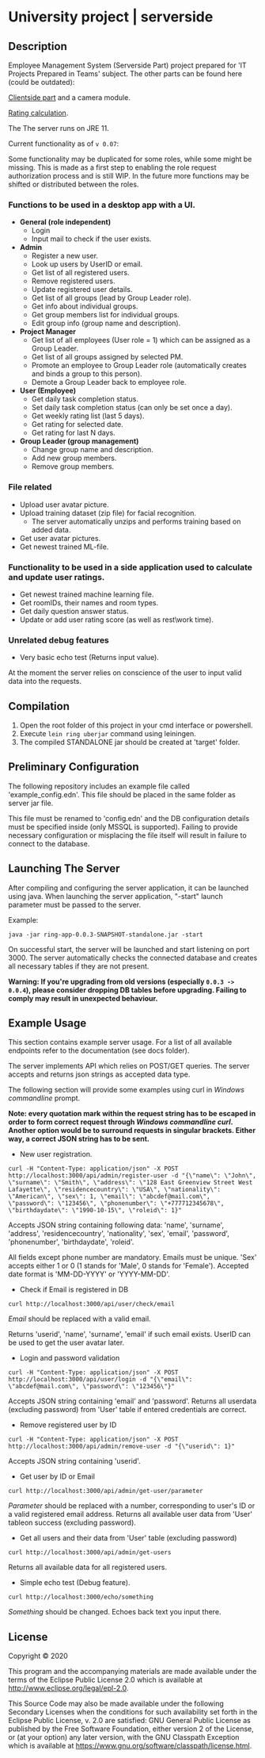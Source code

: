 # University project | serverside

## Description

Employee Management System (Serverside Part) project prepared for 'IT Projects Prepared in Teams' subject.
The other parts can be found here (could be outdated):

[Clientside part](https://github.com/kalimbet/EA) and a camera module.

[Rating calculation](https://github.com/XOFFF/Develop-a-rating-calculation-algorithm/tree/master).

The The server runs on JRE 11.

Current functionality as of `v 0.07`:

Some functionality may be duplicated for some roles, while some might be missing. This is made as a first step to enabling the role request authorization process and is still WIP.
In the future more functions may be shifted or distributed between the roles.

### Functions to be used in a desktop app with a UI.

- **General (role independent)**
	- Login
	- Input mail to check if the user exists.
- **Admin**
	- Register a new user.
	- Look up users by UserID or email.
	- Get list of all registered users.
	- Remove registered users.
	- Update registered user details.
	- Get list of all groups (lead by Group Leader role).
	- Get info about individual groups.
	- Get group members list for individual groups.
	- Edit group info (group name and description).
- **Project Manager**
	- Get list of all employees (User role = 1) which can be assigned as a Group Leader.
	- Get list of all groups assigned by selected PM.
	- Promote an employee to Group Leader role (automatically creates and binds a group to this person).
	- Demote a Group Leader back to employee role.
- **User (Employee)**
	- Get daily task completion status.
	- Set daily task completion status (can only be set once a day).
	- Get weekly rating list (last 5 days).
	- Get rating for selected date.
	- Get rating for last N days.
- **Group Leader (group management)**
	- Change group name and description.
	- Add new group members.
	- Remove group members.

### File related

- Upload user avatar picture.
- Upload training dataset (zip file) for facial recognition.
	- The server automatically unzips and performs training based on added data.
- Get user avatar pictures.
- Get newest trained ML-file.

### Functionality to be used in a side application used to calculate and update user ratings.

- Get newest trained machine learning file.
- Get roomIDs, their names and room types.
- Get daily question answer status.
- Update or add user rating score (as well as rest\work time).

### Unrelated debug features

- Very basic echo test (Returns input value).

At the moment the server relies on conscience of the user to input valid data into the requests.

## Compilation

1. Open the root folder of this project in your cmd interface or powershell.
2. Execute `lein ring uberjar` command using leiningen.
3. The compiled STANDALONE jar should be created at 'target' folder.

## Preliminary Configuration


The following repository includes an example file called 'example_config.edn'. This file should be placed in the same folder as server jar file.

This file must be renamed to 'config.edn' and the DB configuration details must be specified inside (only MSSQL is supported). Failing to provide necessary configuration or misplacing the file itself will result in failure to connect to the database.

## Launching The Server


After compiling and configuring the server application, it can be launched using java. When launching the server application, "-start" launch parameter must be passed to the server.

Example:

```console
java -jar ring-app-0.0.3-SNAPSHOT-standalone.jar -start
```

On successful start, the server will be launched and start listening on port 3000. The server automatically checks the connected database and creates all necessary tables if they are not present.

**Warning: If you're upgrading from old versions (especially `0.0.3 -> 0.0.4`), please consider dropping DB tables before upgrading. Failing to comply may result in unexpected behaviour.**

## Example Usage


This section contains example server usage. For a list of all available endpoints refer to the documentation (see docs folder).

The server implements API which relies on POST/GET queries. The server accepts and returns json strings as accepted data type.

The following section will provide some examples using curl in *Windows commandline* prompt.

**Note: every quotation mark within the request string has to be escaped in order to form correct request through *Windows commandline curl*. Another option would be to surround requests in singular brackets. Either way, a correct JSON string has to be sent.**

* New user registration.

```console
curl -H "Content-Type: application/json" -X POST http://localhost:3000/api/admin/register-user -d "{\"name\": \"John\", \"surname\": \"Smith\", \"address\": \"128 East Greenview Street West Lafayette\", \"residencecountry\": \"USA\", \"nationality\": \"American\", \"sex\": 1, \"email\": \"abcdef@mail.com\", \"password\": \"123456\", \"phonenumber\": \"+777712345678\", \"birthdaydate\": \"1990-10-15\", \"roleid\": 1}"
```

Accepts JSON string containing following data:  'name', 'surname', 'address', 'residencecountry', 'nationality', 'sex', 'email', 'password', 'phonenumber', 'birthdaydate', 'roleid'.

All fields except phone number are mandatory. Emails must be unique. 'Sex' accepts either 1 or 0 (1 stands for 'Male', 0 stands for 'Female'). Accepted date format is 'MM-DD-YYYY' or 'YYYY-MM-DD'.

* Check if Email is registered in DB

```console
curl http://localhost:3000/api/user/check/email
```

*Email* should be replaced with a valid email.

Returns 'userid', 'name', 'surname', 'email' if such email exists. UserID can be used to get the user avatar later.

* Login and password validation

```console
curl -H "Content-Type: application/json" -X POST http://localhost:3000/api/user/login -d "{\"email\": \"abcdef@mail.com\", \"password\": \"123456\"}"
```

Accepts JSON string containing 'email' and 'password'. Returns all userdata (excluding password) from 'User' table if entered credentials are correct.

* Remove registered user by ID

```console
curl -H "Content-Type: application/json" -X POST http://localhost:3000/api/admin/remove-user -d "{\"userid\": 1}"
```

Accepts JSON string containing 'userid'.

* Get user by ID or Email

```console
curl http://localhost:3000/api/admin/get-user/parameter
```

*Parameter* should be replaced with a number, corresponding to user's ID or a valid registered email address. Returns all available user data from 'User' tableon success (excluding password).

* Get all users and their data from 'User' table (excluding password)

```console
curl http://localhost:3000/api/admin/get-users
```

Returns all available data for all registered users.

* Simple echo test (Debug feature).

```console
curl http://localhost:3000/echo/something
```

*Something* should be changed. Echoes back text you input there.

## License

Copyright © 2020

This program and the accompanying materials are made available under the
terms of the Eclipse Public License 2.0 which is available at
http://www.eclipse.org/legal/epl-2.0.

This Source Code may also be made available under the following Secondary
Licenses when the conditions for such availability set forth in the Eclipse
Public License, v. 2.0 are satisfied: GNU General Public License as published by
the Free Software Foundation, either version 2 of the License, or (at your
option) any later version, with the GNU Classpath Exception which is available
at https://www.gnu.org/software/classpath/license.html.
